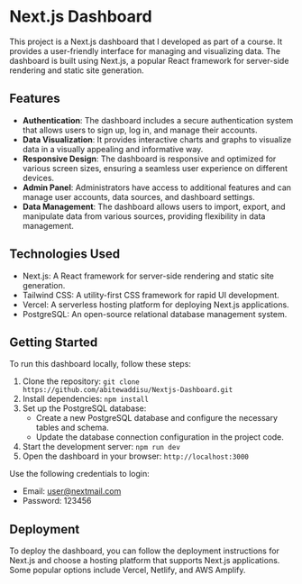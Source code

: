# Next.js Dashboard

This project is a Next.js dashboard that I developed as part of a course. It provides a user-friendly interface for managing and visualizing data. The dashboard is built using Next.js, a popular React framework for server-side rendering and static site generation.

## Features

- **Authentication**: The dashboard includes a secure authentication system that allows users to sign up, log in, and manage their accounts.
- **Data Visualization**: It provides interactive charts and graphs to visualize data in a visually appealing and informative way.
- **Responsive Design**: The dashboard is responsive and optimized for various screen sizes, ensuring a seamless user experience on different devices.
- **Admin Panel**: Administrators have access to additional features and can manage user accounts, data sources, and dashboard settings.
- **Data Management**: The dashboard allows users to import, export, and manipulate data from various sources, providing flexibility in data management.

## Technologies Used

- Next.js: A React framework for server-side rendering and static site generation.
- Tailwind CSS: A utility-first CSS framework for rapid UI development.
- Vercel: A serverless hosting platform for deploying Next.js applications.
- PostgreSQL: An open-source relational database management system.

## Getting Started

To run this dashboard locally, follow these steps:

1. Clone the repository: `git clone https://github.com/abitewaddisu/Nextjs-Dashboard.git`
2. Install dependencies: `npm install`
3. Set up the PostgreSQL database:
    - Create a new PostgreSQL database and configure the necessary tables and schema.
    - Update the database connection configuration in the project code.
4. Start the development server: `npm run dev`
5. Open the dashboard in your browser: `http://localhost:3000`

Use the following credentials to login:
- Email: user@nextmail.com
- Password: 123456

## Deployment

To deploy the dashboard, you can follow the deployment instructions for Next.js and choose a hosting platform that supports Next.js applications. Some popular options include Vercel, Netlify, and AWS Amplify.
